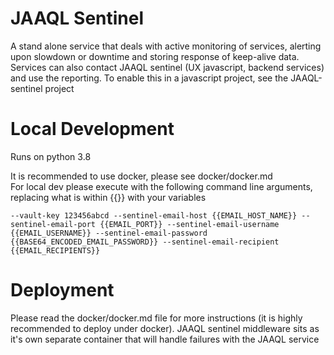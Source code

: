 # JAAQL Sentinel
A stand alone service that deals with active monitoring of services, alerting upon slowdown or downtime and storing response of keep-alive data. Services can also contact JAAQL sentinel (UX javascript, backend services) and use the reporting. To enable this in a javascript project, see the JAAQL-sentinel project

# Local Development
Runs on python 3.8

It is recommended to use docker, please see docker/docker.md  
For local dev please execute with the following command line arguments, replacing what is within {{}} with your variables

    --vault-key 123456abcd --sentinel-email-host {{EMAIL_HOST_NAME}} --sentinel-email-port {{EMAIL_PORT}} --sentinel-email-username {{EMAIL_USERNAME}} --sentinel-email-password {{BASE64_ENCODED_EMAIL_PASSWORD}} --sentinel-email-recipient {{EMAIL_RECIPIENTS}}

# Deployment
Please read the docker/docker.md file for more instructions (it is highly recommended to deploy under docker). JAAQL sentinel middleware sits as it's own separate container that will handle failures with the JAAQL service
